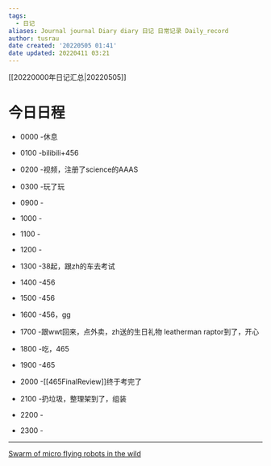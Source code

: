 ```yaml
---
tags:
  - 日记
aliases: Journal journal Diary diary 日记 日常记录 Daily_record
author: tusrau
date created: '20220505 01:41'
date updated: 20220411 03:21
---
```


[[20220000年日记汇总|20220505]]

# 今日日程

- 0000 -休息
- 0100 -bilibili+456
- 0200 -视频，注册了science的AAAS
- 0300 -玩了玩

- 0900 -
- 1000 -
- 1100 -
- 1200 -
- 1300 -38起，跟zh的车去考试
- 1400 -456
- 1500 -456
- 1600 -456，gg
- 1700 -跟wwt回来，点外卖，zh送的生日礼物 leatherman raptor到了，开心
- 1800 -吃，465

- 1900 -465
- 2000 -[[465FinalReview]]终于考完了
- 2100 -扔垃圾，整理架到了，组装
- 2200 -
- 2300 -

---
[Swarm of micro flying robots in the wild](https://www.science.org/doi/10.1126/scirobotics.abm5954)
